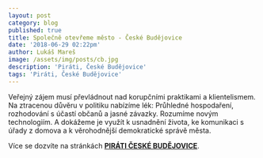 ```yaml
---
layout: post
category: blog
published: true
title: Společně otevřeme město - České Budějovice
date: '2018-06-29 02:22pm'
author: Lukáš Mareš
image: /assets/img/posts/cb.jpg
description: 'Piráti, České Budějovice'
tags: 'Piráti, České Budějovice'
---
```

Veřejný zájem musí převládnout nad korupčními praktikami a klientelismem. Na ztracenou důvěru v politiku nabízíme lék: Průhledné hospodaření, rozhodování s účastí občanů a jasné závazky. Rozumíme novým technologiím. A dokážeme je využít k usnadnění života, ke komunikaci s úřady z domova a k věrohodnější demokratické správě města.

Více se dozvíte na stránkách [**PIRÁTI ČESKÉ BUDĚJOVICE**](https://cb.pirati.cz/blog/2018/06/01/mesto-bez-korupce/).
